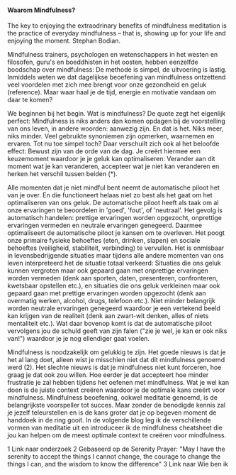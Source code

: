 #### Waarom Mindfulness?

The key to enjoying the extraodrinary benefits of mindfulness meditation is the practice of everyday mindfulness – that is, showing up for your life and enjoying the moment. 
	Stephan Bodian.

Mindfulness trainers, psychologen en wetenschappers in het westen en filosofen, guru's en boeddhisten in het oosten, hebben eenzelfde boodschap over mindfulness: De methode is simpel, de uitvoering is lastig. Inmiddels weten we dat dagelijkse beoefening van mindfulness ontzettend veel voordelen met zich mee brengt voor onze gezondheid en geluk (reference). Maar waar haal je de tijd, energie en motivatie vandaan om daar te komen? 

We beginnen bij het begin. Wat is mindfulness? De quote zegt het eigenlijk perfect: Mindfulness is niks anders dan komen opdagen bij de voorstelling van ons leven, in andere woorden: aanwezig zijn. En dat is het. Niks meer, niks minder. Veel gebruikte synoniemen zijn opmerken, waarnemen en ervaren. Tot nu toe simpel toch? Daar verschuilt zich ook al het beloofde effect: Bewust zijn van de orde van de dag. Je creërt hiermee een keuzemoment waardoor je je geluk kan optimaliseren: Verander aan dit moment wat je kan veranderen, accepteer wat je niet kan veranderen en herken het verschil tussen beiden (*).

Alle momenten dat je niet mindful bent neemt de automatische piloot het van je over. En die functioneert helaas niet zo best als het gaat om het optimaliseren van ons geluk. De automatische piloot heeft als taak om al onze ervaringen te beoordelen in 'goed', 'fout', of 'neutraal'. Het gevolg is automatisch handelen: prettige ervaringen worden opgezocht, onprettige ervaringen vermeden en neutrale ervaringen genegeerd. Daarmee optimaliseert de automatische piloot je kansen om te overleven. Het poogt onze primaire fysieke behoeftes (eten, drinken, slapen) en sociale behoeftes (veiligheid, stabiliteit, verbinding) te vervullen. Het is onmisbaar in levensbedrijgende situaties maar tijdens alle andere momenten van ons leven interpreteerd het de situatie totaal verkeerd: Situaties die ons geluk kunnen vergroten maar ook gepaard gaan met onprettige ervaringen worden vermeden (denk aan sporten, daten, presenteren, confronteren, kwetsbaar opstellen etc.), en situaties die ons geluk verkleinen maar ook gepaard gaan met prettige ervaringen worden opgezocht (denk aan overmatig werken, alcohol, drugs, telefoon etc.). Niet minder belangrijk worden neutrale ervaringen genegeerd waardoor je een vertekend beeld kan krijgen van de realiteit (denk aan zwart-wit denken, alles of niets mentaliteit etc.). Wat daar bovenop komt is dat de automatische piloot vervolgens jou de schuld geeft van zijn falen ("zie je wel, je kan er ook niks van!") waardoor je je nog ellendiger gaat voelen.

Mindfulness is noodzakelijk om gelukkig te zijn. Het goede nieuws is dat je het al lang doet, alleen wist je misschien niet dat dit mindfulness genoemd werd (2). Het slechte nieuws is dat je mindfulness niet kunt forceren, hoe graag je dat ook zou willen. Hoe eerder je dat accepteert hoe minder frustratie je zal hebben tijdens het oefenen met mindfulness. Wat je wel kan doen is de juiste context creëren waardoor je de optimale kans creërt voor mindfulness. Mindfulness beoefening, ookwel meditatie genoemd, is de belangrijkste voorspeller tot succes. Maar zonder de benodigde kennis zal je jezelf teleurstellen en is de kans groter dat je op begeven moment de handdoek in de ring gooit. In de volgende blog leg ik de verschillende vormen van meditatie uit en introduceer ik de mindfulness cheatsheet die jou kan helpen om de meest optimale context te creëren voor mindfulness.

1 Link naar onderzoek
2 Gebaseerd op de Serenity Prayer: "May I have the serenity to accept the things I cannot change, the courage to change the things I can, and the wisdom to know the difference"
3 Link naar Wie ben ik
